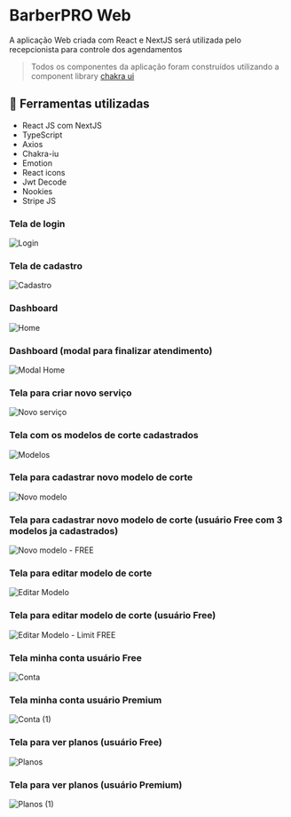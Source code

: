 # BarberPRO Web

A aplicação Web criada com React e NextJS será utilizada pelo recepcionista para controle dos agendamentos

> Todos os componentes da aplicação foram construídos utilizando a component library [chakra ui](https://chakra-ui.com/)

## 🔱 Ferramentas utilizadas
 - React JS com NextJS
 - TypeScript
 - Axios
 - Chakra-iu
 - Emotion
 - React icons
 - Jwt Decode
 - Nookies
 - Stripe JS
 
### Tela de login
 ![Login](https://user-images.githubusercontent.com/72395637/210152966-978cbcf1-f7a2-4a4f-af35-23dd527565c9.png)

### Tela de cadastro
![Cadastro](https://user-images.githubusercontent.com/72395637/210152984-80722566-85a8-46f3-80bb-716cce1f04d5.png)

### Dashboard
![Home](https://user-images.githubusercontent.com/72395637/210153008-7ca9eead-2250-4bb6-8c6b-60b95d1344ed.png)

### Dashboard (modal para finalizar atendimento)
![Modal Home](https://user-images.githubusercontent.com/72395637/210153063-0ab3c66a-375d-45bd-b13a-91ee753aab85.png)

### Tela para criar novo serviço
![Novo serviço](https://user-images.githubusercontent.com/72395637/210153086-2a8481c5-9c04-4884-9a9b-d41985b7b442.png)

### Tela com os modelos de corte cadastrados
![Modelos](https://user-images.githubusercontent.com/72395637/210153106-8bacd548-fef7-4ad0-a138-0f3c094bb79e.png)

### Tela para cadastrar novo modelo de corte
![Novo modelo](https://user-images.githubusercontent.com/72395637/210153120-a99678a8-6d38-419d-bcf0-7f098250b00d.png)

### Tela para cadastrar novo modelo de corte (usuário Free com 3 modelos ja cadastrados)
![Novo modelo - FREE](https://user-images.githubusercontent.com/72395637/210153139-a8b50190-286c-4a48-aa85-0b7f655855e1.png)

### Tela para editar modelo de corte
![Editar Modelo](https://user-images.githubusercontent.com/72395637/210153152-f80f12f5-34ad-467d-a564-166d2a7001af.png)

### Tela para editar modelo de corte (usuário Free)
![Editar Modelo - Limit FREE](https://user-images.githubusercontent.com/72395637/210153164-cd0e23ad-ea78-402a-a184-e9a41888f7a6.png)

### Tela minha conta usuário Free
![Conta](https://user-images.githubusercontent.com/72395637/210153183-ea38676c-d87f-4877-8084-f585318df8b3.png)

### Tela minha conta usuário Premium
![Conta (1)](https://user-images.githubusercontent.com/72395637/210153193-baf3f512-6ba3-4a66-82ae-3d69cee6403c.png)

### Tela para ver planos (usuário Free)
![Planos](https://user-images.githubusercontent.com/72395637/210153203-2ae46bfc-107f-4ee2-857f-4c4715455544.png)

### Tela para ver planos (usuário Premium)
![Planos (1)](https://user-images.githubusercontent.com/72395637/210153218-40d9bf5e-b76e-44a8-989f-a85becad4093.png)
